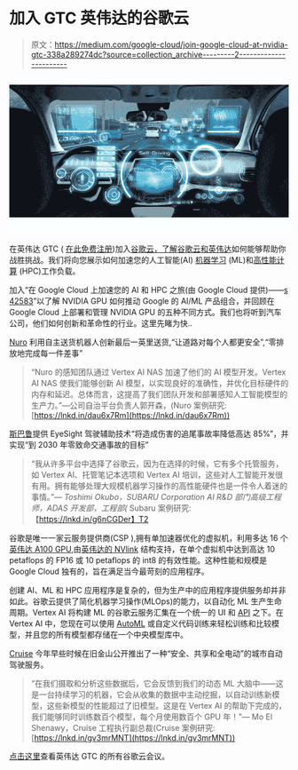 # 加入 GTC 英伟达的谷歌云

> 原文：<https://medium.com/google-cloud/join-google-cloud-at-nvidia-gtc-338a289274dc?source=collection_archive---------2----------------------->

![](img/fe8e33c1fa8e7db09fc2ea7954b0f213.png)

在英伟达 GTC ( [在此免费注册](https://www.nvidia.com/gtc/?ncid=ref-spo-816250))加入[谷歌云，了解](https://events.rainfocus.com/widget/nvidia/gtcspring2022/sponsors/exhibitor/1570473021026001DzzF/?ncid=ref-spo-816250)[谷歌云和英伟达](https://cloud.google.com/nvidia)如何能够帮助你战胜挑战。我们将向您展示如何加速您的人工智能(AI) [机器学习](https://cloud.google.com/ai-platform) (ML)和[高性能计算](https://cloud.google.com/solutions/hpc) (HPC)工作负载。

加入“在 Google Cloud 上加速您的 AI 和 HPC 之旅(由 Google Cloud 提供)——[s 42583](https://events.rainfocus.com/widget/nvidia/gtcspring2022/sponsors/exhibitor/1570473021026001DzzF/?ncid=ref-spo-816250)”以了解 NVIDIA GPU 如何推动 Google 的 AI/ML 产品组合，并回顾在 Google Cloud 上部署和管理 NVIDIA GPU 的五种不同方式。我们也将听到汽车公司，他们如何创新和革命性的行业。这里先睹为快..

[Nuro](https://www.nuro.ai/) 利用自主送货机器人创新最后一英里送货,“让道路对每个人都更安全”,“零排放地完成每一件差事”

> “Nuro 的感知团队通过 Vertex AI NAS 加速了他们的 AI 模型开发。Vertex AI NAS 使我们能够创新 AI 模型，以实现良好的准确性，并优化目标硬件的内存和延迟。总体而言，这提高了我们团队开发和部署感知人工智能模型的生产力。”—公司自治平台负责人郭开森，(Nuro 案例研究:[https://lnkd.in/dau6x7Rm](https://lnkd.in/dau6x7Rm))

[斯巴鲁](https://www.subaru.com/index.html)提供 EyeSight 驾驶辅助技术“将造成伤害的追尾事故率降低高达 85%”，并实现“到 2030 年零致命交通事故的目标”

> “我从许多平台中选择了谷歌云，因为在选择的时候，它有多个托管服务，如 Vertex AI、托管笔记本选项和 Vertex AI 培训，这些对人工智能开发很有用。拥有能够处理大规模机器学习操作的高性能硬件也是一件令人着迷的事情。”— *Toshimi Okubo，SUBARU Corporation AI R&D 部门高级工程师，ADAS 开发部，工程部(* Subaru 案例研究:【https://lnkd.in/g6nCGDer】T2

谷歌是唯一一家云服务提供商(CSP ),拥有单加速器优化的虚拟机，利用多达 16 个[英伟达 A100 GPU](https://www.nvidia.com/en-us/data-center/a100/),由[英伟达的 NVlink](https://www.nvidia.com/en-us/data-center/nvlink/) 结构支持，在单个虚拟机中达到高达 10 petaflops 的 FP16 或 10 petaflops 的 int8 的有效性能。这种性能和规模是 Google Cloud 独有的，旨在满足当今最苛刻的应用程序。

创建 AI、ML 和 HPC 应用程序是复杂的，但为生产中的应用程序提供服务却并非如此。谷歌云提供了简化机器学习操作(MLOps)的能力，以自动化 ML 生产生命周期。Vertex AI 将构建 ML 的谷歌云服务汇集在一个统一的 UI 和 [API](https://googleapis.dev/python/aiplatform/latest/index.html) 之下。在 Vertex AI 中，您现在可以使用 [AutoML](https://cloud.google.com/vertex-ai/docs/beginner/beginners-guide/) 或自定义代码训练来轻松训练和比较模型，并且您的所有模型都存储在一个中央模型库中。

[Cruise](https://www.getcruise.com/) 今年早些时候在旧金山公开推出了一种“安全、共享和全电动”的城市自动驾驶服务。

> “在我们摄取和分析这些数据后，它会反馈到我们的动态 ML 大脑中——这是一台持续学习的机器，它会从收集的数据中主动挖掘，以自动训练新模型，这些新模型的性能超过了旧模型。这是在 Vertex AI 的帮助下完成的，我们能够同时训练数百个模型，每个月使用数百个 GPU 年！”— Mo El Shenawy，Cruise 工程执行副总裁(Cruise 案例研究:[https://lnkd.in/gv3mrMNT](https://lnkd.in/gv3mrMNT))

[点击这里](https://events.rainfocus.com/widget/nvidia/gtcspring2022/sponsors/exhibitor/1570473021026001DzzF/?ncid=ref-spo-816250)查看英伟达 GTC 的所有谷歌云会议。